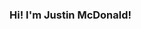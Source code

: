 ### Hi! I'm Justin McDonald!

<!--
**Peluchemoreno/Peluchemoreno** is a ✨ _special_ ✨ repository because its `README.md` (this file) appears on your GitHub profile.

Here are some ideas to get you started:

- 🔭 I’m currently working on a responsive web app, focusing on Object Oriented Programming and webpack.
- 🌱 I’m currently learning React.js, Angular.js, and MongoDB
- 👯 I’m looking to collaborate on any front end JavaScript projects, as I am a passionate learner
- 🤔 I’m looking for help with networking, so if you have any advice, I'm eager to hear you out.
- 💬 Ask me about my aspirations and passions that lie outside of coding
- 📫 How to reach me: jmcdmoreno19@aol.com
- 😄 Pronouns: he/him
- ⚡ Fun fact: I'm bilingual and play 6 instruments.
-->

